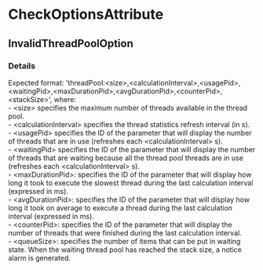 ﻿---  
uid: Validator_7_3_16  
---

# CheckOptionsAttribute

## InvalidThreadPoolOption

### Details

Expected format: 'threadPool:\<size\>,\<calculationInterval\>,\<usagePid\>,\<waitingPid\>,\<maxDurationPid\>,\<avgDurationPid\>,\<counterPid\>,\<stackSize\>', where:   
 \- \<size\> specifies the  maximum number of threads available in the thread pool.  
 \- \<calculationInterval\> specifies the thread statistics refresh interval (in s).  
 \- \<usagePid\> specifies the ID of the parameter that will display the number of threads that are in use (refreshes each \<calculationInterval\> s).  
 \- \<waitingPid\> specifies the ID of the parameter that will display the number of threads that are waiting because all the thread pool threads are in use (refreshes each \<calculationInterval\> s).  
 \- \<maxDurationPid\>: specifies the ID of the parameter that will display how long it took to execute the slowest thread during the last calculation interval (expressed in ms).  
 \- \<avgDurationPid\>: specifies the ID of the parameter that will display how long it took on average to execute a thread during the last calculation interval (expressed in ms).  
 \- \<counterPid\>: specifies the ID of the parameter that will display the number of threads that were finished during the last calculation interval.  
 \- \<queueSize\>: specifies the number of items that can be put in waiting  state. When the waiting thread pool has reached the stack size, a notice alarm is generated.
